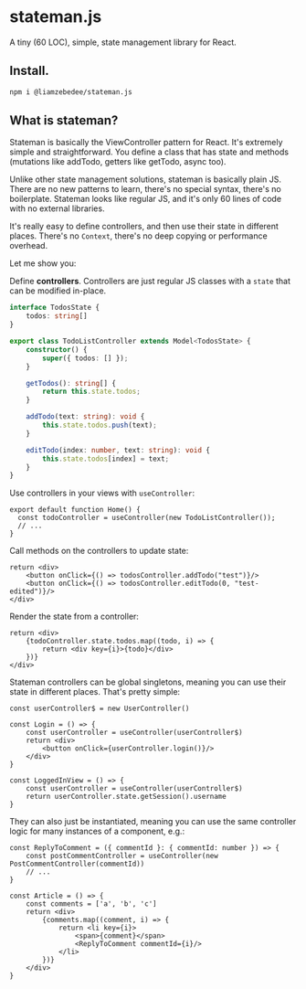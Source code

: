 stateman.js
===========

A tiny (60 LOC), simple, state management library for React.

## Install.

```sh
npm i @liamzebedee/stateman.js
```

## What is stateman?

Stateman is basically the ViewController pattern for React. It's extremely simple and straightforward. You define a class that has state and methods (mutations like addTodo, getters like getTodo, async too).

Unlike other state management solutions, stateman is basically plain JS. There are no new patterns to learn, there's no special syntax, there's no boilerplate. Stateman looks like regular JS, and it's only 60 lines of code with no external libraries.

It's really easy to define controllers, and then use their state in different places. There's no `Context`, there's no deep copying or performance overhead.

Let me show you:

Define **controllers**. Controllers are just regular JS classes with a `state` that can be modified in-place.

```ts
interface TodosState {
    todos: string[]
}

export class TodoListController extends Model<TodosState> {
    constructor() {
        super({ todos: [] });
    }

    getTodos(): string[] {
        return this.state.todos;
    }

    addTodo(text: string): void {
        this.state.todos.push(text);
    }

    editTodo(index: number, text: string): void {
        this.state.todos[index] = text;
    }
}
```

Use controllers in your views with `useController`:

```tsx
export default function Home() {
  const todoController = useController(new TodoListController());
  // ...
}
```

Call methods on the controllers to update state:

```tsx
return <div>
    <button onClick={() => todosController.addTodo("test")}/>
    <button onClick={() => todosController.editTodo(0, "test-edited")}/>
</div>
```

Render the state from a controller:

```tsx
return <div>
    {todoController.state.todos.map((todo, i) => {
        return <div key={i}>{todo}</div>
    })}
</div>
```

Stateman controllers can be global singletons, meaning you can use their state in different places. That's pretty simple:

```tsx
const userController$ = new UserController()

const Login = () => {
    const userController = useController(userController$)
    return <div>
        <button onClick={userController.login()}/>
    </div>
}

const LoggedInView = () => {
    const userController = useController(userController$)
    return userController.state.getSession().username
}
```

They can also just be instantiated, meaning you can use the same controller logic for many instances of a component, e.g.:

```tsx
const ReplyToComment = ({ commentId }: { commentId: number }) => {
    const postCommentController = useController(new PostCommentController(commentId))
    // ...
}

const Article = () => {
    const comments = ['a', 'b', 'c']
    return <div>
        {comments.map((comment, i) => {
            return <li key={i}>
                <span>{comment}</span>
                <ReplyToComment commentId={i}/>
            </li>
        })}
    </div>
}
```
